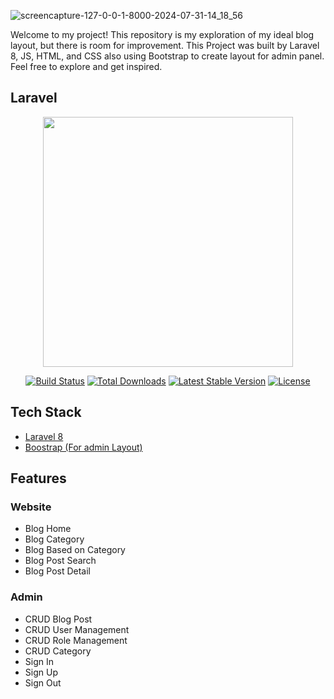 

![screencapture-127-0-0-1-8000-2024-07-31-14_18_56](https://github.com/user-attachments/assets/89758ca7-3f07-44c3-86a3-1f7ff4838ac2)


Welcome to my project! This repository is my exploration of my ideal blog layout, but there is room for improvement. This Project was built by Laravel 8, JS, HTML, and CSS also using Bootstrap to create layout for admin panel. Feel free to explore and get inspired.


## Laravel

<p align="center"><a href="https://laravel.com" target="_blank"><img src="https://raw.githubusercontent.com/laravel/art/master/logo-lockup/5%20SVG/2%20CMYK/1%20Full%20Color/laravel-logolockup-cmyk-red.svg" width="400"></a></p>

<p align="center">
<a href="https://travis-ci.org/laravel/framework"><img src="https://travis-ci.org/laravel/framework.svg" alt="Build Status"></a>
<a href="https://packagist.org/packages/laravel/framework"><img src="https://img.shields.io/packagist/dt/laravel/framework" alt="Total Downloads"></a>
<a href="https://packagist.org/packages/laravel/framework"><img src="https://img.shields.io/packagist/v/laravel/framework" alt="Latest Stable Version"></a>
<a href="https://packagist.org/packages/laravel/framework"><img src="https://img.shields.io/packagist/l/laravel/framework" alt="License"></a>
</p>

## Tech Stack
- [Laravel 8](https://laravel.com/docs/8.x)
- [Boostrap (For admin Layout)]([https://tailwindcss.com/](https://getbootstrap.com/docs/5.3/getting-started/introduction/))



## Features

<h3><b>Website</b></h3>
<ul>
    <li>Blog Home</li>
    <li>Blog Category</li>
    <li>Blog Based on Category</li>
    <li>Blog Post Search</li>
    <li>Blog Post Detail</li>
</ul>
<h3><b>Admin</b></h3>
<ul>
    <li>CRUD Blog Post</li>
    <li>CRUD User Management</li>
    <li>CRUD Role Management</li>
    <li>CRUD Category</li>
    <li>Sign In</li>
    <li>Sign Up</li>
    <li>Sign Out</li>
</ul>

